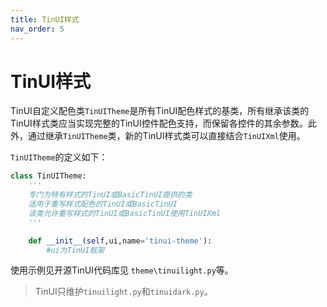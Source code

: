```yaml
---
title: TinUI样式
nav_order: 5
---
```

# TinUI样式

TinUI自定义配色类`TinUITheme`是所有TinUI配色样式的基类，所有继承该类的TinUI样式类应当实现完整的TinUI控件配色支持，而保留各控件的其余参数。此外，通过继承`TinUITheme`类，新的TinUI样式类可以直接结合`TinUIXml`使用。

`TinUITheme`的定义如下：

```python
class TinUITheme:
    '''
    专门为特有样式的TinUI或BasicTinUI提供的类
    适用于重写样式配色的TinUI或BasicTinUI
    该类允许重写样式的TinUI或BasicTinUI使用TinUIXml
    '''

    def __init__(self,ui,name='tinui-theme'):
        #ui为TinUI框架
```

使用示例见开源TinUI代码库见 `theme\tinuilight.py`等。

> TinUI只维护`tinuilight.py`和`tinuidark.py`。